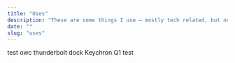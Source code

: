 ```yaml
---
title: "Uses"
description: "These are some things I use – mostly tech related, but not completely. An eternal work in progress."
date: ""
slug: "uses"
---
```

test
owc thunderbolt dock
Keychron Q1
test
